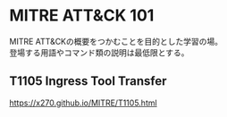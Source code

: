 # MITRE ATT&CK 101

MITRE ATT&CKの概要をつかむことを目的とした学習の場。  
登場する用語やコマンド類の説明は最低限とする。  

## T1105 Ingress Tool Transfer
https://x270.github.io/MITRE/T1105.html
